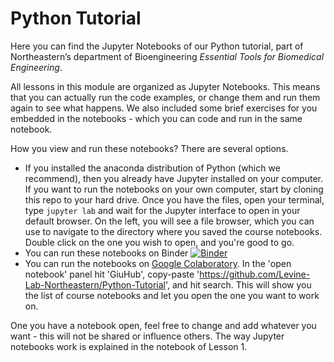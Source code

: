 # Python Tutorial

Here you can find the Jupyter Notebooks of our Python tutorial, part of Northeastern’s department of Bioengineering *Essential Tools for Biomedical Engineering*.  	

All lessons in this module are organized as Jupyter Notebooks. This means that you can actually run the code examples, or change them and run them again to see what happens. We also included some brief exercises for you embedded in the notebooks - which you can code and run in the same notebook. 

How you view and run these notebooks? There are several options. 

- If you installed the anaconda distribution of Python (which we recommend), then you already have Jupyter installed on your computer. If you want to run the notebooks on your own computer, start by cloning this repo to your hard drive.
Once you have the files, open your terminal, type 
`jupyter lab`
and wait for the Jupyter interface to open in your default browser. On the left, you will see a file browser, which you can use to navigate to the directory where you saved the course notebooks. Double click on the one you wish to open, and you're good to go. 
- You can run these notebooks on Binder [![Binder](https://mybinder.org/badge_logo.svg)](https://mybinder.org/v2/gh/Levine-Lab-Northeastern/Python-Tutorial/HEAD)
- You can run the notebooks on [Google Colaboratory](https://colab.research.google.com/). In the 'open notebook' panel hit 'GiuHub', copy-paste 'https://github.com/Levine-Lab-Northeastern/Python-Tutorial', and hit search. This will show you the list of course notebooks and let you open the one you want to work on.

One you have a notebook open, feel free to change and add whatever you want - this will not be shared or influence others. The way Jupyter notebooks work is explained in the notebook of Lesson 1.
